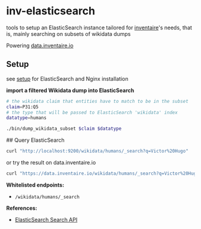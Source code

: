 # inv-elasticsearch

tools to setup an ElasticSearch instance tailored for [inventaire](http://github.com/inventaire/inventaire)'s needs, that is, mainly searching on subsets of wikidata dumps

Powering [data.inventaire.io](https://data.inventaire.io)

## Setup
see [setup](./SETUP.md) for ElasticSearch and Nginx installation

**import a filtered Wikidata dump into ElasticSearch**
```sh
# the wikidata claim that entities have to match to be in the subset
claim=P31:Q5
# the type that will be passed to ElasticSearch 'wikidata' index
datatype=humans

./bin/dump_wikidata_subset $claim $datatype
```

## Query ElasticSearch

```sh
curl "http://localhost:9200/wikidata/humans/_search?q=Victor%20Hugo"
```
or try the result on data.inventaire.io
```sh
curl "https://data.inventaire.io/wikidata/humans/_search?q=Victor%20Hugo"
```

**Whitelisted endpoints:**
* `/wikidata/humans/_search`

**References:**
* [ElasticSearch Search API](https://www.elastic.co/guide/en/elasticsearch/reference/current/search-search.html)
